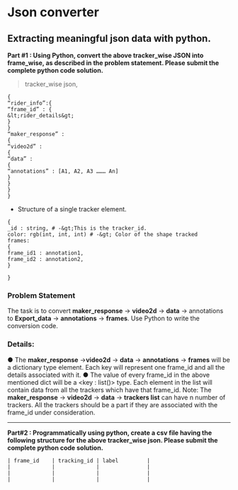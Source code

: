 
# Json converter
## Extracting meaningful json data with python.

**Part #1 : Using Python, convert the above tracker_wise JSON into
frame_wise, as described in the problem statement. Please submit the
complete python code solution.**

> tracker_wise json,
```
{
“rider_info”:{
“frame_id” : {
&lt;rider_details&gt;
}
}
“maker_response” :
{
“video2d” :
{
“data” :
{
“annotations” : [A1, A2, A3 ……… An]
}
}
}
}
```

* Structure of a single tracker element.
```
{
_id : string, # -&gt;This is the tracker_id.
color: rgb(int, int, int) # -&gt; Color of the shape tracked
frames:
{
frame_id1 : annotation1,
frame_id2 : annotation2,
}

}
```

### Problem Statement
The task is to convert **maker_response** -&gt; **video2d**  -&gt; **data**   -&gt;
annotations to **Export_data** -&gt; **annotations** -&gt; **frames**. Use Python to write the
conversion code.

### Details:
● The **maker_response** -&gt;**video2d** -&gt; **data** -&gt; **annotations** -&gt; **frames**
will be a dictionary type element. Each key will represent one
frame_id and all the details associated with it.
● The value of every frame_id in the above mentioned dict will be a
&lt;key : list()&gt; type.
Each element in the list will contain data from all the trackers which
have that frame_id.
Note: The **maker_response** -&gt; **video2d** -&gt; **data** -&gt; **trackers list** can have n
number of trackers. All the trackers should be a part if they are
associated with the frame_id under consideration.

---

**Part#2 : Programmatically using python, create a csv file having the
following structure for the above tracker_wise json.
Please submit the complete python code solution.**


```
| frame_id    | tracking_id | label         |
|             |             |               |
|             |             |               |
|             |             |               |
```
